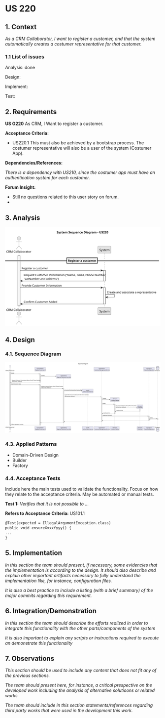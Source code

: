 
# US 220

## 1. Context

*As a CRM Collaborator, I want to register a customer, and that the system automatically creates a costumer representative for that customer.*

### 1.1 List of issues

Analysis: done

Design:

Implement:

Test:


## 2. Requirements

**US G220** As CRM, I Want to register a customer.

**Acceptance Criteria:**

- US220.1 This must also be achieved by a bootstrap process. The costumer representative will also be a user of the system (Costumer App).

**Dependencies/References:**

*There is a dependency with US210, since the costumer app must have an authentication system for each customer.*


**Forum Insight:**

* Still no questions related to this user story on forum.
* 
## 3. Analysis

![System Sequence Diagram ](images/system-sequence-diagram-US220.svg)

## 4. Design

### 4.1. Sequence Diagram

![Sequence Diagram](images/sequence-diagram-US220.svg)
### 4.3. Applied Patterns

- Domain-Driven Design
- Builder
- Factory

### 4.4. Acceptance Tests

Include here the main tests used to validate the functionality. Focus on how they relate to the acceptance criteria. May be automated or manual tests.

**Test 1:** *Verifies that it is not possible to ...*

**Refers to Acceptance Criteria:** US101.1


```
@Test(expected = IllegalArgumentException.class)
public void ensureXxxxYyyy() {
...
}
````

## 5. Implementation

*In this section the team should present, if necessary, some evidencies that the implementation is according to the design. It should also describe and explain other important artifacts necessary to fully understand the implementation like, for instance, configuration files.*

*It is also a best practice to include a listing (with a brief summary) of the major commits regarding this requirement.*

## 6. Integration/Demonstration

*In this section the team should describe the efforts realized in order to integrate this functionality with the other parts/components of the system*

*It is also important to explain any scripts or instructions required to execute an demonstrate this functionality*

## 7. Observations

*This section should be used to include any content that does not fit any of the previous sections.*

*The team should present here, for instance, a critical prespective on the developed work including the analysis of alternative solutioons or related works*

*The team should include in this section statements/references regarding third party works that were used in the development this work.*
